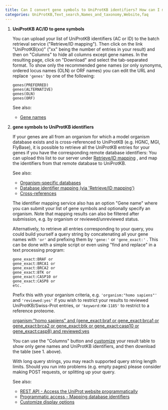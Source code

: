```yaml
---
title: Can I convert gene symbols to UniProtKB identifiers? How can I map UniProtKB IDs or ACs to gene symbols?
categories: UniProtKB,Text_search,Names_and_taxonomy,Website,faq
---
```


1.  **UniProtKB AC/ID to gene symbols**

    You can upload your list of UniProtKB identifiers (AC or ID) to the batch retrieval service ("Retrieve/ID mapping"). Then click on the link "UniProtKB(xx)" ("xx" being the number of entries in your result) and then on "Columns" to hide all columns except gene names. In the resulting page, click on "Download" and select the tab-separated format. To show only the recommended gene names (or only synonyms, ordered locus names (OLN) or ORF names) you can edit the URL and replace `'genes'` by one of the following:

        genes(PREFERRED)
        genes(ALTERNATIVE)
        genes(OLN)
        genes(ORF)

    See also:

    -   [Gene names](http://www.uniprot.org/manual/gene%5Fname)

2.  **gene symbols to UniProtKB identifiers**

    If your genes are all from an organism for which a model organism database exists and is cross-referenced to UniProtKB (e.g. HGNC, MGI, FlyBase), it is possible to retrieve all the UniProtKB entries for your genes if you have the corresponding remote database identifiers: You can upload this list to our server under [Retrieve/ID mapping](http://www.uniprot.org/uploadlists) , and map the identifiers from that remote database to UniProtKB.

    See also:

    -   [Organism-specific databases](http://www.uniprot.org/database/?query=category:%22Organism-specific+databases%22)
    -   [Database identifier mapping (via 'Retrieve/ID mapping')](http://www.uniprot.org/help/uploadlists)
    -   [Cross-references](http://www.uniprot.org/manual/cross%5Freferences%5Fsection)

    The identifier mapping service also has an option "Gene name" where you can submit your list of gene symbols and optionally specify an organism. Note that mapping results can also be filtered after submission, e.g. by organism or reviewed/unreviewed status.

    Alternatively, to retrieve all entries corresponding to your query, you could build yourself a query string by concatenating all your gene names with `'or'` and prefixing them by `'gene:'` or `'gene_exact:'` . This can be done with a simple script or even using "find and replace" in a text processing program:

        gene_exact:BRAF or
        gene_exact:BRCA1 or
        gene_exact:BRCA2 or
        gene_exact:BTK or
        gene_exact:CASP10 or
        gene_exact:CASP8 or
        etc.

    Prefix this with your organism criteria, e.g. `'organism:"homo sapiens"'` and `'reviewed:yes'` if you wish to restrict your results to reviewed UniProtKB/Swiss-Prot entries, or `'keyword:KW-1185'` to restrict to a reference proteome.

    [organism:"homo sapiens" and (gene\_exact:braf or gene\_exact:brca1 or gene\_exact:brca2 or gene\_exact:btk or gene\_exact:casp10 or gene\_exact:casp8) and reviewed:yes](http://www.uniprot.org/uniprotkb/?query=organism%3A%22homo+sapiens%22+and+%28gene_exact%3Abraf+or+gene_exact%3Abrca1+or+gene_exact%3Abrca2+or+gene_exact%3Abtk+or+gene_exact%3Acasp10+or+gene_exact%3Acasp8%29%20and%20reviewed%3Ayes&sort=score)

    You can use the "Columns" button and [customize](http://www.uniprot.org/help/customize) your result table to show only gene names and UniProtKB identifiers, and then download the table (see 1. above).

    With long query strings, you may reach supported query string length limits. Should you run into problems (e.g. empty pages) please consider making POST requests, or splitting up your query.

    See also:

    -   [REST API - Access the UniProt website programmatically](http://www.uniprot.org/help/api)
    -   [Programmatic access - Mapping database identifiers](http://www.uniprot.org/help/api%5Fidmapping)
    -   [Customize display options](http://www.uniprot.org/help/customize)
